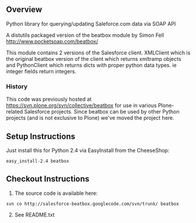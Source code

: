 ## Overview ##

Python library for querying/updating Saleforce.com data via SOAP API

A distutils packaged version of the beatbox module by Simon Fell http://www.pocketsoap.com/beatbox/

This module contains 2 versions of the Salesforce client. XMLClient which is the original beatbox version of the client which returns xmltramp objects and PythonClient which returns dicts with proper python data types. ie integer fields return integers.

### History ###

This code was previously hosted at https://svn.plone.org/svn/collective/beatbox for use in various Plone-related Salesforce projects. Since beatbox can be used by other Python projects (and is not exclusive to Plone) we've moved the project here.

## Setup Instructions ##

Just install this for Python 2.4 via EasyInstall from the CheeseShop:

```
easy_install-2.4 beatbox
```

## Checkout Instructions ##

1. The source code is available here:

```
svn co http://salesforce-beatbox.googlecode.com/svn/trunk/ beatbox
```

2. See README.txt